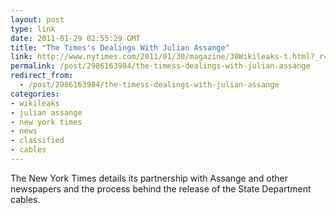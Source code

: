 ```yaml
---
layout: post
type: link
date: 2011-01-29 02:55:29 GMT
title: "The Times's Dealings With Julian Assange"
link: http://www.nytimes.com/2011/01/30/magazine/30Wikileaks-t.html?_r=3&hp=&pagewanted=all
permalink: /post/2986163984/the-timess-dealings-with-julian-assange
redirect_from: 
  - /post/2986163984/the-timess-dealings-with-julian-assange
categories:
- wikileaks
- julian assange
- new york times
- news
- classified
- cables
---
```

The New York Times details its partnership with Assange and other newspapers and the process behind the release of the State Department cables.